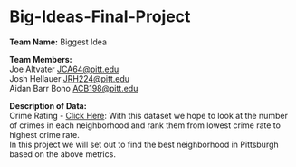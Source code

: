 # Big-Ideas-Final-Project

**Team Name:** Biggest Idea <br/>

**Team Members:** <br/>
Joe Altvater JCA64@pitt.edu <br/>
Josh Hellauer JRH224@pitt.edu <br/>
Aidan Barr Bono ACB198@pitt.edu <br/>

**Description of Data:** <br/>
Crime Rating - [Click Here](https://data.wprdc.org/dataset/arrest-data): With this dataset we hope to look at the number of crimes in each neighborhood and rank them from lowest crime rate to highest crime rate.
<br/>
In this project we will set out to find the best neighborhood in Pittsburgh based on the above metrics.
